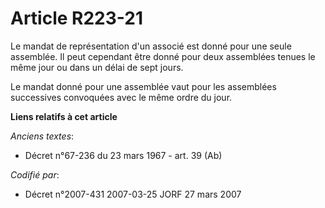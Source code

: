 # Article R223-21

Le mandat de représentation d'un associé est donné pour une seule assemblée. Il peut cependant être donné pour deux
assemblées tenues le même jour ou dans un délai de sept jours.

Le mandat donné pour une assemblée vaut pour les assemblées successives convoquées avec le même ordre du jour.

**Liens relatifs à cet article**

_Anciens textes_:

  - Décret n°67-236 du 23 mars 1967 - art. 39 (Ab)

_Codifié par_:

  - Décret n°2007-431 2007-03-25 JORF 27 mars 2007
